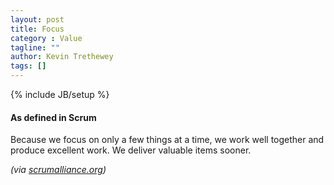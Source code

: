 ```yaml
---
layout: post
title: Focus
category : Value
tagline: ""
author: Kevin Trethewey
tags: []
---
```

{% include JB/setup %}

#### As defined in Scrum
Because we focus on only a few things at a time, we work well together and produce excellent work. We deliver valuable items sooner.

*(via [scrumalliance.org](https://www.scrumalliance.org/why-scrum/core-scrum-values-roles))*
